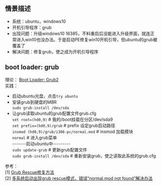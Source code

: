 ## 情景描述
* 系统：ubuntu，windows10  
* 开机引导程序：grub  
* 出现问题：升级windows10 16385，不料重启后没能进入升级界面，就连正常进入win10也没办法。于是启动PE修复win10开机引导，但ubuntu的grub被覆盖了  
* 解决问题：修复grub，使之成为开机引导程序  

## boot loader: grub
理论： [Boot Loader: Grub2](http://linux.vbird.org/linux_basic/0510osloader.php#grub)  
实践：  
* 启动ubuntu光盘，点击`try ubuntu`  
* 安装grub到硬盘的MBR  
`sudo grub-install /dev/sda`
* 让grub读取ubuntu的grub配置文件grub.cfg  
`set root=(hd0,9)`	# 我的/boot挂载在分区/dev/sda9  
`set prefix=(hd0,9)/grub`	# prefix 设定grub启动路径  
`insmod (hd0,9)/grub/i386-pc/normal.mod` # insmod 加载模块  
`normal`	# 进入grub菜单  
-------启动ubuntu中---------  
`sudo update-grub`	# 更新grub配置文件  
`sudo grub-install /dev/sda`	# 重新安装grub，使之读取此系统的grub.cfg  

参考：  
[1] [Grub Rescue修复方法](http://forum.ubuntu.org.cn/viewtopic.php?f=139&t=348503)  
[2] [多系统启动出现grub rescue模式，错误“normal.mod not found”解决办法](http://blog.sina.com.cn/s/blog_7deb436e0101nzkq.html)  
